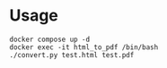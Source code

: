 # Usage

```
docker compose up -d
docker exec -it html_to_pdf /bin/bash
./convert.py test.html test.pdf
```
